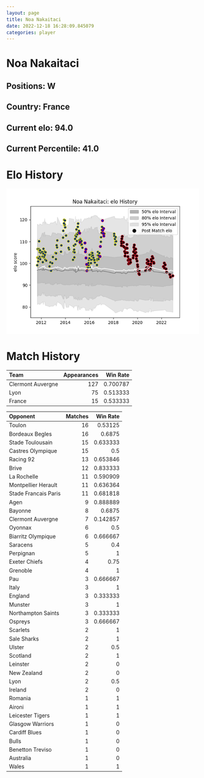 ```yaml
---  
layout: page  
title: Noa Nakaitaci  
date: 2022-12-18 16:28:09.845079  
categories: player  
---
```

# Noa Nakaitaci

## Positions: W

## Country: France

## Current elo: 94.0

## Current Percentile: 41.0

# Elo History


![elo history](history_NoaNakaitaci.png)
# Match History


| Team              |   Appearances |   Win Rate |
|:------------------|--------------:|-----------:|
| Clermont Auvergne |           127 |   0.700787 |
| Lyon              |            75 |   0.513333 |
| France            |            15 |   0.533333 |

| Opponent             |   Matches |   Win Rate |
|:---------------------|----------:|-----------:|
| Toulon               |        16 |   0.53125  |
| Bordeaux Begles      |        16 |   0.6875   |
| Stade Toulousain     |        15 |   0.633333 |
| Castres Olympique    |        15 |   0.5      |
| Racing 92            |        13 |   0.653846 |
| Brive                |        12 |   0.833333 |
| La Rochelle          |        11 |   0.590909 |
| Montpellier Herault  |        11 |   0.636364 |
| Stade Francais Paris |        11 |   0.681818 |
| Agen                 |         9 |   0.888889 |
| Bayonne              |         8 |   0.6875   |
| Clermont Auvergne    |         7 |   0.142857 |
| Oyonnax              |         6 |   0.5      |
| Biarritz Olympique   |         6 |   0.666667 |
| Saracens             |         5 |   0.4      |
| Perpignan            |         5 |   1        |
| Exeter Chiefs        |         4 |   0.75     |
| Grenoble             |         4 |   1        |
| Pau                  |         3 |   0.666667 |
| Italy                |         3 |   1        |
| England              |         3 |   0.333333 |
| Munster              |         3 |   1        |
| Northampton Saints   |         3 |   0.333333 |
| Ospreys              |         3 |   0.666667 |
| Scarlets             |         2 |   1        |
| Sale Sharks          |         2 |   1        |
| Ulster               |         2 |   0.5      |
| Scotland             |         2 |   1        |
| Leinster             |         2 |   0        |
| New Zealand          |         2 |   0        |
| Lyon                 |         2 |   0.5      |
| Ireland              |         2 |   0        |
| Romania              |         1 |   1        |
| Aironi               |         1 |   1        |
| Leicester Tigers     |         1 |   1        |
| Glasgow Warriors     |         1 |   0        |
| Cardiff Blues        |         1 |   0        |
| Bulls                |         1 |   0        |
| Benetton Treviso     |         1 |   0        |
| Australia            |         1 |   0        |
| Wales                |         1 |   1        |